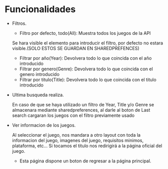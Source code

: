 # Funcionalidades
- Filtros.

  - Filtro por defecto, todo(All): Muestra todos los juegos de la API

  Se hara visible el elemento para introducir el filtro, por defecto no estara visible.(SOLO ESTOS SE GUARDAN EN SHAREDPREFENCES)
  - Filtrar por año(Year):  Devolvera todo lo que coincida con el año introducido
  - Filtrar por genero(Genre): Devolvera todo lo que coincida con el genero introducido
  - Filtrar por titulo(Title): Devolvera todo lo que coincida con el titulo introducido
  
- Ultima busqueda realiza.

  En caso de que se haya utilizado un filtro de Year, Title y/o Genre se almacenara mediante sharedpreferences, al darle al boton de Last search cargaran los juegos con el filtro previamente usado
  
- Ver informacion de los juegos.
  
  Al seleccionar el juego, nos mandara a otro layout con toda la informacion del juego, imagenes del juego, requisitos minimos, plataforma, etc...
  Si tocamos el titulo nos redirigirá a la página oficial del juego.
  - Esta página dispone un boton de regresar a la página principal.
